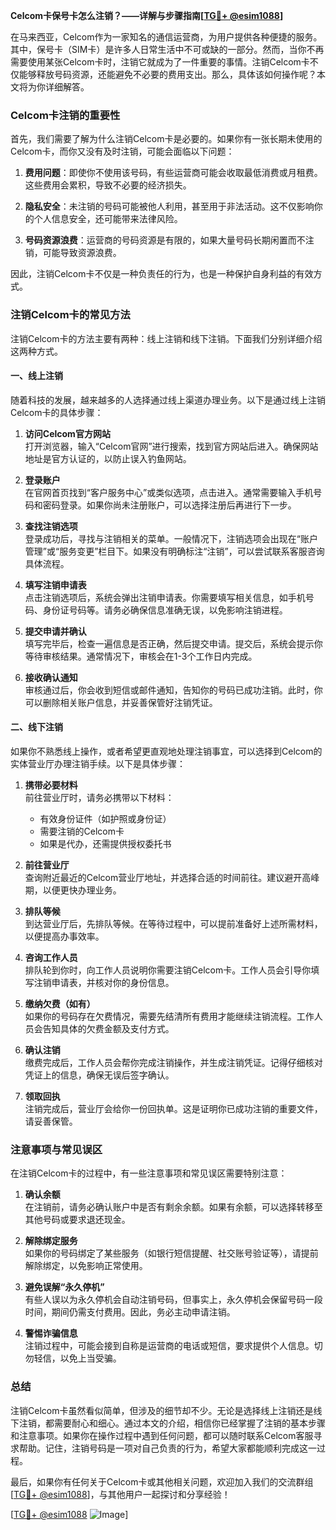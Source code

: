 **Celcom卡保号卡怎么注销？——详解与步骤指南[[TG💪+ @esim1088](https://t.me/s/esim1088)]**

在马来西亚，Celcom作为一家知名的通信运营商，为用户提供各种便捷的服务。其中，保号卡（SIM卡）是许多人日常生活中不可或缺的一部分。然而，当你不再需要使用某张Celcom卡时，注销它就成为了一件重要的事情。注销Celcom卡不仅能够释放号码资源，还能避免不必要的费用支出。那么，具体该如何操作呢？本文将为你详细解答。

### Celcom卡注销的重要性

首先，我们需要了解为什么注销Celcom卡是必要的。如果你有一张长期未使用的Celcom卡，而你又没有及时注销，可能会面临以下问题：

1. **费用问题**：即使你不使用该号码，有些运营商可能会收取最低消费或月租费。这些费用会累积，导致不必要的经济损失。
   
2. **隐私安全**：未注销的号码可能被他人利用，甚至用于非法活动。这不仅影响你的个人信息安全，还可能带来法律风险。

3. **号码资源浪费**：运营商的号码资源是有限的，如果大量号码长期闲置而不注销，可能导致资源浪费。

因此，注销Celcom卡不仅是一种负责任的行为，也是一种保护自身利益的有效方式。

### 注销Celcom卡的常见方法

注销Celcom卡的方法主要有两种：线上注销和线下注销。下面我们分别详细介绍这两种方式。

#### 一、线上注销

随着科技的发展，越来越多的人选择通过线上渠道办理业务。以下是通过线上注销Celcom卡的具体步骤：

1. **访问Celcom官方网站**  
   打开浏览器，输入“Celcom官网”进行搜索，找到官方网站后进入。确保网站地址是官方认证的，以防止误入钓鱼网站。

2. **登录账户**  
   在官网首页找到“客户服务中心”或类似选项，点击进入。通常需要输入手机号码和密码登录。如果你尚未注册账户，可以选择注册后再进行下一步。

3. **查找注销选项**  
   登录成功后，寻找与注销相关的菜单。一般情况下，注销选项会出现在“账户管理”或“服务变更”栏目下。如果没有明确标注“注销”，可以尝试联系客服咨询具体流程。

4. **填写注销申请表**  
   点击注销选项后，系统会弹出注销申请表。你需要填写相关信息，如手机号码、身份证号码等。请务必确保信息准确无误，以免影响注销进程。

5. **提交申请并确认**  
   填写完毕后，检查一遍信息是否正确，然后提交申请。提交后，系统会提示你等待审核结果。通常情况下，审核会在1-3个工作日内完成。

6. **接收确认通知**  
   审核通过后，你会收到短信或邮件通知，告知你的号码已成功注销。此时，你可以删除相关账户信息，并妥善保管好注销凭证。

#### 二、线下注销

如果你不熟悉线上操作，或者希望更直观地处理注销事宜，可以选择到Celcom的实体营业厅办理注销手续。以下是具体步骤：

1. **携带必要材料**  
   前往营业厅时，请务必携带以下材料：
   - 有效身份证件（如护照或身份证）
   - 需要注销的Celcom卡
   - 如果是代办，还需提供授权委托书

2. **前往营业厅**  
   查询附近最近的Celcom营业厅地址，并选择合适的时间前往。建议避开高峰期，以便更快办理业务。

3. **排队等候**  
   到达营业厅后，先排队等候。在等待过程中，可以提前准备好上述所需材料，以便提高办事效率。

4. **咨询工作人员**  
   排队轮到你时，向工作人员说明你需要注销Celcom卡。工作人员会引导你填写注销申请表，并核对你的身份信息。

5. **缴纳欠费（如有）**  
   如果你的号码存在欠费情况，需要先结清所有费用才能继续注销流程。工作人员会告知具体的欠费金额及支付方式。

6. **确认注销**  
   缴费完成后，工作人员会帮你完成注销操作，并生成注销凭证。记得仔细核对凭证上的信息，确保无误后签字确认。

7. **领取回执**  
   注销完成后，营业厅会给你一份回执单。这是证明你已成功注销的重要文件，请妥善保管。

### 注意事项与常见误区

在注销Celcom卡的过程中，有一些注意事项和常见误区需要特别注意：

1. **确认余额**  
   在注销前，请务必确认账户中是否有剩余余额。如果有余额，可以选择转移至其他号码或要求退还现金。

2. **解除绑定服务**  
   如果你的号码绑定了某些服务（如银行短信提醒、社交账号验证等），请提前解除绑定，以免影响正常使用。

3. **避免误解“永久停机”**  
   有些人误以为永久停机会自动注销号码，但事实上，永久停机会保留号码一段时间，期间仍需支付费用。因此，务必主动申请注销。

4. **警惕诈骗信息**  
   注销过程中，可能会接到自称是运营商的电话或短信，要求提供个人信息。切勿轻信，以免上当受骗。

### 总结

注销Celcom卡虽然看似简单，但涉及的细节却不少。无论是选择线上注销还是线下注销，都需要耐心和细心。通过本文的介绍，相信你已经掌握了注销的基本步骤和注意事项。如果你在操作过程中遇到任何问题，都可以随时联系Celcom客服寻求帮助。记住，注销号码是一项对自己负责的行为，希望大家都能顺利完成这一过程。

最后，如果你有任何关于Celcom卡或其他相关问题，欢迎加入我们的交流群组[[TG💪+ @esim1088](https://t.me/s/esim1088)]，与其他用户一起探讨和分享经验！ 

[[TG💪+ @esim1088](https://t.me/s/esim1088) ![Image](https://i.postimg.cc/4NQfJmqS/Snipaste-2025-05-13-00-14-12.png)]